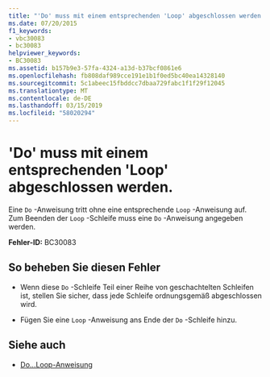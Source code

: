 ```yaml
---
title: "'Do' muss mit einem entsprechenden 'Loop' abgeschlossen werden."
ms.date: 07/20/2015
f1_keywords:
- vbc30083
- bc30083
helpviewer_keywords:
- BC30083
ms.assetid: b157b9e3-57fa-4324-a13d-b37bcf0861e6
ms.openlocfilehash: fb808daf989cce191e1b1f0ed5bc40ea14328140
ms.sourcegitcommit: 5c1abeec15fbddcc7dbaa729fabc1f1f29f12045
ms.translationtype: MT
ms.contentlocale: de-DE
ms.lasthandoff: 03/15/2019
ms.locfileid: "58020294"
---
```

# <a name="do-must-end-with-a-matching-loop"></a>'Do' muss mit einem entsprechenden 'Loop' abgeschlossen werden.
Eine `Do` -Anweisung tritt ohne eine entsprechende `Loop` -Anweisung auf. Zum Beenden der `Loop` -Schleife muss eine `Do` -Anweisung angegeben werden.  
  
 **Fehler-ID:** BC30083  
  
## <a name="to-correct-this-error"></a>So beheben Sie diesen Fehler  
  
-   Wenn diese `Do` -Schleife Teil einer Reihe von geschachtelten Schleifen ist, stellen Sie sicher, dass jede Schleife ordnungsgemäß abgeschlossen wird.  
  
-   Fügen Sie eine `Loop` -Anweisung ans Ende der `Do` -Schleife hinzu.  
  
## <a name="see-also"></a>Siehe auch

- [Do...Loop-Anweisung](../../visual-basic/language-reference/statements/do-loop-statement.md)

